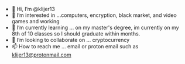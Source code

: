 - 👋 Hi, I’m @klijer13
- 👀 I’m interested in ...computers, encryption, black market, and video games and working
- 🌱 I’m currently learning ... on my master's degree, im currently on my 8th of 10 classes so I should graduate within months.
- 💞️ I’m looking to collaborate on ... cryptocurrency
- 📫 How to reach me ... email or proton email such as klijer13@protonmail.com

<!---
klijer13/klijer13 is a ✨ special ✨ repository because its `README.md` (this file) appears on your GitHub profile.
You can click the Preview link to take a look at your changes.
--->

